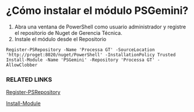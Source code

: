 # ¿Cómo instalar el módulo PSGemini?

1. Abra una ventana de PowerShell como usuario administrador y registre el repositorio de Nuget de Gerencia Técnica.
2. Instale el módulo desde el Repositorio

```
Register-PSRepository -Name 'Processa GT' -SourceLocation 'http://proget:8020/nuget/PowerShell' -InstallationPolicy Trusted
Install-Module -Name 'PSGemini' -Repository 'Processa GT' -AllowClobber
```

### RELATED LINKS
[Register-PSRepository](https://msdn.microsoft.com/en-us/powershell/reference/5.0/powershellget/register-psrepository)

[Install-Module](https://msdn.microsoft.com/en-us/powershell/reference/5.1/powershellget/install-module)
